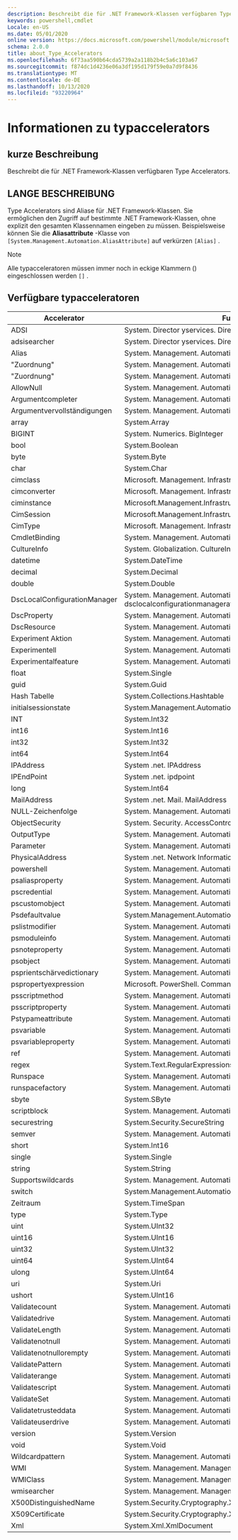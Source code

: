 ```yaml
---
description: Beschreibt die für .NET Framework-Klassen verfügbaren Type Accelerators.
keywords: powershell,cmdlet
Locale: en-US
ms.date: 05/01/2020
online version: https://docs.microsoft.com/powershell/module/microsoft.powershell.core/about/about_type_accelerators?view=powershell-7&WT.mc_id=ps-gethelp
schema: 2.0.0
title: about_Type_Accelerators
ms.openlocfilehash: 6f73aa590b64cda5739a2a118b2b4c5a6c103a67
ms.sourcegitcommit: f874dc1d4236e06a3df195d179f59e0a7d9f8436
ms.translationtype: MT
ms.contentlocale: de-DE
ms.lasthandoff: 10/13/2020
ms.locfileid: "93220964"
---
```

# <a name="about-type-accelerators"></a>Informationen zu typaccelerators

## <a name="short-desription"></a>kurze Beschreibung
Beschreibt die für .NET Framework-Klassen verfügbaren Type Accelerators.

## <a name="long-description"></a>LANGE BESCHREIBUNG

Type Accelerators sind Aliase für .NET Framework-Klassen. Sie ermöglichen den Zugriff auf bestimmte .NET Framework-Klassen, ohne explizit den gesamten Klassennamen eingeben zu müssen. Beispielsweise können Sie die **Aliasattribute** -Klasse von `[System.Management.Automation.AliasAttribute]` auf verkürzen `[Alias]` .

> [!NOTE]
> Alle typacceleratoren müssen immer noch in eckige Klammern () eingeschlossen werden `[]` .

## <a name="available-type-accelerators"></a>Verfügbare typacceleratoren

|        Accelerator          |                           FullClassName                           |
|---------------------------- | ------------------------------------------------------------------- |
|ADSI                         | System. Director yservices. Director yentry                             |
|adsisearcher                 | System. Director yservices. Director ysearcher                          |
|Alias                        | System. Management. Automation. Aliasattribute                         |
|"Zuordnung"         | System. Management. Automation. zuwemptycollectionattribute          |
|"Zuordnung"             | System. Management. Automation. zuwemptystringattribute              |
|AllowNull                    | System. Management. Automation. allownullattribute                     |
|Argumentcompleter            | System. Management. Automation. argumentcompleterattribute             |
|Argumentvervollständigungen          | System. Management. Automation. argumentcompletionsattribute           |
|array                        | System.Array                                                        |
|BIGINT                       | System. Numerics. BigInteger                                          |
|bool                         | System.Boolean                                                      |
|byte                         | System.Byte                                                         |
|char                         | System.Char                                                         |
|cimclass                     | Microsoft. Management. Infrastructure. cimclass                        |
|cimconverter                 | Microsoft. Management. Infrastructure. cimconverter                    |
|ciminstance                  | Microsoft.Management.Infrastructure.CimInstance                     |
|CimSession                   | Microsoft.Management.Infrastructure.CimSession                      |
|CimType                      | Microsoft. Management. Infrastructure. CimType                         |
|CmdletBinding                | System. Management. Automation. cmdletbindingattribute                 |
|CultureInfo                  | System. Globalization. CultureInfo                                    |
|datetime                     | System.DateTime                                                     |
|decimal                      | System.Decimal                                                      |
|double                       | System.Double                                                       |
|DscLocalConfigurationManager | System. Management. Automation. dsclocalconfigurationmanagerattribute  |
|DscProperty                  | System. Management. Automation. dscpropertyattribute                   |
|DscResource                  | System. Management. Automation. dscresourceattribute                   |
|Experiment Aktion             | System. Management. Automation. Experiment Action                       |
|Experimentell                 | System. Management. Automation. ExperimentalAttribute                  |
|Experimentalfeature          | System. Management. Automation. experimentalfeature                    |
|float                        | System.Single                                                       |
|guid                         | System.Guid                                                         |
|Hash Tabelle                    | System.Collections.Hashtable                                        |
|initialsessionstate          | System.Management.Automation.Runspaces.Initialsessionstate          |
|INT                          | System.Int32                                                        |
|int16                        | System.Int16                                                        |
|int32                        | System.Int32                                                        |
|int64                        | System.Int64                                                        |
|IPAddress                    | System .net. IPAddress                                                |
|IPEndPoint                   | System .net. ipdpoint                                               |
|long                         | System.Int64                                                        |
|MailAddress                  | System .net. Mail. MailAddress                                         |
|NULL-Zeichenfolge                   | System. Management. Automation. Language. NullString                    |
|ObjectSecurity               | System. Security. AccessControl. ObjectSecurity                        |
|OutputType                   | System. Management. Automation. outputtypeer Attribute                    |
|Parameter                    | System. Management. Automation. ParameterAttribute                     |
|PhysicalAddress              | System .net. Network Information. PhysicalAddress                       |
|powershell                   | System. Management. Automation. PowerShell                             |
|psaliasproperty              | System. Management. Automation. psaliasproperty                        |
|pscredential                 | System. Management. Automation. PSCredential                           |
|pscustomobject               | System. Management. Automation. psobject                               |
|Psdefaultvalue               | System.Management.Automation.PSDefaultvalueattribute                |
|pslistmodifier               | System. Management. Automation. pslistmodifier                         |
|psmoduleinfo                 | System. Management. Automation. psmoduleinfo                           |
|psnoteproperty               | System. Management. Automation. psnoteproperty                         |
|psobject                     | System. Management. Automation. psobject                               |
|psprientschärvedictionary        | System. Management. Automation. psprientschärvedictionary                  |
|pspropertyexpression         | Microsoft. PowerShell. Commands. pspropertyexpression                  |
|psscriptmethod               | System. Management. Automation. psscriptmethod                         |
|psscriptproperty             | System. Management. Automation. psscriptproperty                       |
|Pstypameattribute          | System. Management. Automation. pstypameattribute                    |
|psvariable                   | System. Management. Automation. psvariable                             |
|psvariableproperty           | System. Management. Automation. psvariableproperty                     |
|ref                          | System. Management. Automation. psreference                            |
|regex                        | System.Text.RegularExpressions.Regex                                |
|Runspace                     | System. Management. Automation. Runspaces. Runspace                     |
|runspacefactory              | System. Management. Automation. Runspaces. runspacefactory              |
|sbyte                        | System.SByte                                                        |
|scriptblock                  | System. Management. Automation. ScriptBlock                            |
|securestring                 | System.Security.SecureString                                        |
|semver                       | System. Management. Automation. semanticversion                        |
|short                        | System.Int16                                                        |
|single                       | System.Single                                                       |
|string                       | System.String                                                       |
|Supportswildcards            | System. Management. Automation. supportswildcardsattribute             |
|switch                       | System.Management.Automation.SwitchParameter                        |
|Zeitraum                     | System.TimeSpan                                                     |
|type                         | System.Type                                                         |
|uint                         | System.UInt32                                                       |
|uint16                       | System.UInt16                                                       |
|uint32                       | System.UInt32                                                       |
|uint64                       | System.UInt64                                                       |
|ulong                        | System.UInt64                                                       |
|uri                          | System.Uri                                                          |
|ushort                       | System.UInt16                                                       |
|Validatecount                | System. Management. Automation. validatezähltattribute                 |
|Validatedrive                | System. Management. Automation. validatedriveattribute                 |
|ValidateLength               | System. Management. Automation. validatelengthattribute                |
|Validatenotnull              | System. Management. Automation. validatenotnullattribute               |
|Validatenotnullorempty       | System. Management. Automation. validatenotnulloremptyattribute        |
|ValidatePattern              | System. Management. Automation. validatepatternattribute               |
|Validaterange                | System. Management. Automation. validaterangeattribute                 |
|Validatescript               | System. Management. Automation. validatescriptattribute                |
|ValidateSet                  | System. Management. Automation. validatesetattribute                   |
|Validatetrusteddata          | System. Management. Automation. validatetrusteddataattribute           |
|Validateuserdrive            | System. Management. Automation. validateuserdriveattribute             |
|version                      | System.Version                                                      |
|void                         | System.Void                                                         |
|Wildcardpattern              | System. Management. Automation. wildcardpattern                        |
|WMI                          | System. Management. ManagementObject                                  |
|WMIClass                     | System. Management. ManagementClass                                   |
|wmisearcher                  | System. Management. ManagementObjectSearcher                          |
|X500DistinguishedName        | System.Security.Cryptography.X509Certificates.X500DistinguishedName |
|X509Certificate              | System.Security.Cryptography.X509Certificates.X509Certificate       |
|Xml                          | System.Xml.XmlDocument                                              |

